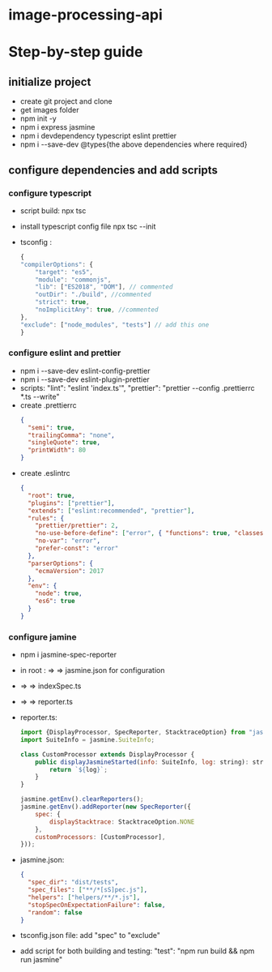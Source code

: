 # image-processing-api

# Step-by-step guide

## initialize project

- create git project and clone
- get images folder
- npm init -y
- npm i express jasmine
- npm i devdependency typescript eslint prettier
- npm i --save-dev @types{the above dependencies where required}

## configure dependencies and add scripts

### configure typescript

- script build: npx tsc
- install typescript config file npx tsc --init
- tsconfig :

  ```javascript
  {
  "compilerOptions": {
      "target": "es5",
      "module": "commonjs",
      "lib": ["ES2018", "DOM"], // commented
      "outDir": "./build", //commented
      "strict": true,
      "noImplicitAny": true, //commented
  },
  "exclude": ["node_modules", "tests"] // add this one
  }
  ```

### configure eslint and prettier

- npm i --save-dev eslint-config-prettier
- npm i --save-dev eslint-plugin-prettier
- scripts:
  "lint": "eslint 'index.ts'",
  "prettier": "prettier --config .prettierrc \*.ts --write"
- create .prettierrc
  ```json
  {
    "semi": true,
    "trailingComma": "none",
    "singleQuote": true,
    "printWidth": 80
  }
  ```
- create .eslintrc
  ```json
  {
    "root": true,
    "plugins": ["prettier"],
    "extends": ["eslint:recommended", "prettier"],
    "rules": {
      "prettier/prettier": 2,
      "no-use-before-define": ["error", { "functions": true, "classes": true }],
      "no-var": "error",
      "prefer-const": "error"
    },
    "parserOptions": {
      "ecmaVersion": 2017
    },
    "env": {
      "node": true,
      "es6": true
    }
  }
  ```

### configure jamine

- npm i jasmine-spec-reporter
- in root : <spec> => <support> => jasmine.json for configuration
- <src> => <tests> => indexSpec.ts
- <tests> => <helpers> => reporter.ts
- reporter.ts:

  ```javascript
  import {DisplayProcessor, SpecReporter, StacktraceOption} from "jasmine-spec-reporter";
  import SuiteInfo = jasmine.SuiteInfo;

  class CustomProcessor extends DisplayProcessor {
      public displayJasmineStarted(info: SuiteInfo, log: string): string {
          return `${log}`;
      }
  }

  jasmine.getEnv().clearReporters();
  jasmine.getEnv().addReporter(new SpecReporter({
      spec: {
          displayStacktrace: StacktraceOption.NONE
      },
      customProcessors: [CustomProcessor],
  }));
  ```

- jasmine.json:

  ```json
  {
    "spec_dir": "dist/tests",
    "spec_files": ["**/*[sS]pec.js"],
    "helpers": ["helpers/**/*.js"],
    "stopSpecOnExpectationFailure": false,
    "random": false
  }
  ```

- tsconfig.json file: add "spec" to "exclude"
- add script for both building and testing: "test": "npm run build && npm run jasmine"
